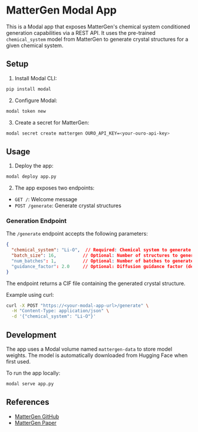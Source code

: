 # MatterGen Modal App

This is a Modal app that exposes MatterGen's chemical system conditioned generation capabilities via a REST API. It uses the pre-trained `chemical_system` model from MatterGen to generate crystal structures for a given chemical system.

## Setup

1. Install Modal CLI:
```bash
pip install modal
```

2. Configure Modal:
```bash
modal token new
```

3. Create a secret for MatterGen:
```bash
modal secret create mattergen OURO_API_KEY=<your-ouro-api-key>
```

## Usage

1. Deploy the app:
```bash
modal deploy app.py
```

2. The app exposes two endpoints:

- `GET /`: Welcome message
- `POST /generate`: Generate crystal structures

### Generation Endpoint

The `/generate` endpoint accepts the following parameters:

```json
{
  "chemical_system": "Li-O",  // Required: Chemical system to generate (e.g., "Li-O" or "Fe-Co-Ni")
  "batch_size": 16,          // Optional: Number of structures to generate in each batch (default: 16)
  "num_batches": 1,          // Optional: Number of batches to generate (default: 1)
  "guidance_factor": 2.0     // Optional: Diffusion guidance factor (default: 2.0)
}
```

The endpoint returns a CIF file containing the generated crystal structure.

Example using curl:
```bash
curl -X POST "https://<your-modal-app-url>/generate" \
  -H "Content-Type: application/json" \
  -d '{"chemical_system": "Li-O"}'
```

## Development

The app uses a Modal volume named `mattergen-data` to store model weights. The model is automatically downloaded from Hugging Face when first used.

To run the app locally:
```bash
modal serve app.py
```

## References

- [MatterGen GitHub](https://github.com/microsoft/mattergen)
- [MatterGen Paper](https://www.nature.com/articles/s41586-025-08628-5) 